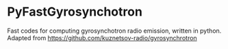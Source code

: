 # PyFastGyrosynchotron
Fast codes for computing gyrosynchotron radio emission, written in python. Adapted from https://github.com/kuznetsov-radio/gyrosynchrotron
